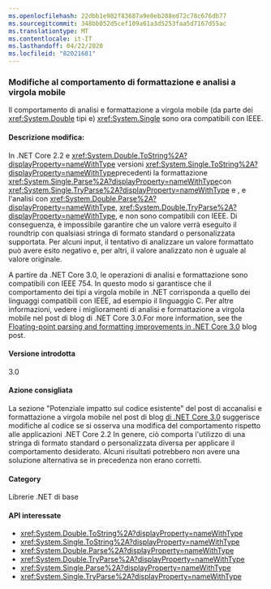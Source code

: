 ```yaml
---
ms.openlocfilehash: 22dbb1e982f83687a9e0eb288ed72c78c676db77
ms.sourcegitcommit: 348bb052d5cef109a61a3d5253faa5d7167d55ac
ms.translationtype: MT
ms.contentlocale: it-IT
ms.lasthandoff: 04/22/2020
ms.locfileid: "82021681"
---
```

### <a name="floating-point-formatting-and-parsing-behavior-changed"></a>Modifiche al comportamento di formattazione e analisi a virgola mobile

Il comportamento di analisi e formattazione a virgola mobile (da parte dei <xref:System.Double> tipi e) <xref:System.Single> sono ora compatibili con IEEE.

#### <a name="change-description"></a>Descrizione modifica:

In .NET Core 2.2 e <xref:System.Double.ToString%2A?displayProperty=nameWithType> versioni <xref:System.Single.ToString%2A?displayProperty=nameWithType>precedenti la formattazione <xref:System.Single.Parse%2A?displayProperty=nameWithType>con <xref:System.Single.TryParse%2A?displayProperty=nameWithType> e , e l'analisi con <xref:System.Double.Parse%2A?displayProperty=nameWithType>, <xref:System.Double.TryParse%2A?displayProperty=nameWithType>, e non sono compatibili con IEEE. Di conseguenza, è impossibile garantire che un valore verrà eseguito il roundtrip con qualsiasi stringa di formato standard o personalizzata supportata. Per alcuni input, il tentativo di analizzare un valore formattato può avere esito negativo e, per altri, il valore analizzato non è uguale al valore originale.

A partire da .NET Core 3.0, le operazioni di analisi e formattazione sono compatibili con IEEE 754. In questo modo si garantisce che il comportamento dei tipi a virgola mobile in .NET corrisponda a quello dei linguaggi compatibili con IEEE, ad esempio il linguaggio C. Per altre informazioni, vedere i miglioramenti di analisi e formattazione a virgola mobile nel post di blog di .NET Core 3.0.For more information, see the [Floating-point parsing and formatting improvements in .NET Core 3.0](https://devblogs.microsoft.com/dotnet/floating-point-parsing-and-formatting-improvements-in-net-core-3-0/) blog post.

#### <a name="version-introduced"></a>Versione introdotta

3.0

#### <a name="recommended-action"></a>Azione consigliata

La sezione "Potenziale impatto sul codice esistente" del post di accanalisi e formattazione a virgola mobile nel post di blog [di .NET Core 3.0](https://devblogs.microsoft.com/dotnet/floating-point-parsing-and-formatting-improvements-in-net-core-3-0/) suggerisce modifiche al codice se si osserva una modifica del comportamento rispetto alle applicazioni .NET Core 2.2 In genere, ciò comporta l'utilizzo di una stringa di formato standard o personalizzata diversa per applicare il comportamento desiderato. Alcuni risultati potrebbero non avere una soluzione alternativa se in precedenza non erano corretti.

#### <a name="category"></a>Category

Librerie .NET di base

#### <a name="affected-apis"></a>API interessate

- <xref:System.Double.ToString%2A?displayProperty=nameWithType>
- <xref:System.Single.ToString%2A?displayProperty=nameWithType>
- <xref:System.Double.Parse%2A?displayProperty=nameWithType>
- <xref:System.Double.TryParse%2A?displayProperty=nameWithType>
- <xref:System.Single.Parse%2A?displayProperty=nameWithType>
- <xref:System.Single.TryParse%2A?displayProperty=nameWithType>

<!-- 

### Affected APIs

- `Overload:System.Double.ToString`
- `Overload:System.Single.ToString`
- `Overload:System.Double.Parse`
- `Overload:System.Double.TryParse`
- `Overload:System.Single.Parse`
- `Overload:System.Single.TryParse`

-->
